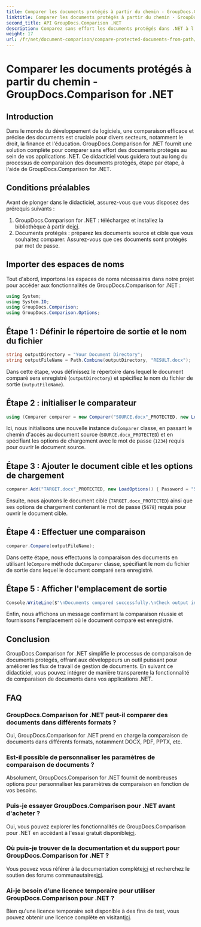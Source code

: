 ```yaml
---
title: Comparer les documents protégés à partir du chemin - GroupDocs.Comparison for .NET
linktitle: Comparer les documents protégés à partir du chemin - GroupDocs.Comparison for .NET
second_title: API GroupDocs.Comparison .NET
description: Comparez sans effort les documents protégés dans .NET à l’aide de GroupDocs.Comparison pour une intégration transparente. Améliorez votre flux de gestion de documents.
weight: 17
url: /fr/net/document-comparison/compare-protected-documents-from-path/
---
```


# Comparer les documents protégés à partir du chemin - GroupDocs.Comparison for .NET

## Introduction
Dans le monde du développement de logiciels, une comparaison efficace et précise des documents est cruciale pour divers secteurs, notamment le droit, la finance et l'éducation. GroupDocs.Comparison for .NET fournit une solution complète pour comparer sans effort des documents protégés au sein de vos applications .NET. Ce didacticiel vous guidera tout au long du processus de comparaison des documents protégés, étape par étape, à l'aide de GroupDocs.Comparison for .NET.
## Conditions préalables
Avant de plonger dans le didacticiel, assurez-vous que vous disposez des prérequis suivants :
1.  GroupDocs.Comparison for .NET : téléchargez et installez la bibliothèque à partir de[ici](https://releases.groupdocs.com/comparison/net/).
2. Documents protégés : préparez les documents source et cible que vous souhaitez comparer. Assurez-vous que ces documents sont protégés par mot de passe.

## Importer des espaces de noms
Tout d'abord, importons les espaces de noms nécessaires dans notre projet pour accéder aux fonctionnalités de GroupDocs.Comparison for .NET :
```csharp
using System;
using System.IO;
using GroupDocs.Comparison;
using GroupDocs.Comparison.Options;
```

## Étape 1 : Définir le répertoire de sortie et le nom du fichier
```csharp
string outputDirectory = "Your Document Directory";
string outputFileName = Path.Combine(outputDirectory, "RESULT.docx");
```
Dans cette étape, vous définissez le répertoire dans lequel le document comparé sera enregistré (`outputDirectory`) et spécifiez le nom du fichier de sortie (`outputFileName`).
## Étape 2 : initialiser le comparateur
```csharp
using (Comparer comparer = new Comparer("SOURCE.docx"_PROTECTED, new LoadOptions(){ Password = "1234" }))
```
 Ici, nous initialisons une nouvelle instance du`Comparer` classe, en passant le chemin d'accès au document source (`SOURCE.docx_PROTECTED`) et en spécifiant les options de chargement avec le mot de passe (`1234`) requis pour ouvrir le document source.
## Étape 3 : Ajouter le document cible et les options de chargement
```csharp
comparer.Add("TARGET.docx"_PROTECTED, new LoadOptions() { Password = "5678" });
```
Ensuite, nous ajoutons le document cible (`TARGET.docx_PROTECTED`) ainsi que ses options de chargement contenant le mot de passe (`5678`) requis pour ouvrir le document cible.
## Étape 4 : Effectuer une comparaison
```csharp
comparer.Compare(outputFileName);
```
 Dans cette étape, nous effectuons la comparaison des documents en utilisant le`Compare` méthode du`Comparer` classe, spécifiant le nom du fichier de sortie dans lequel le document comparé sera enregistré.
## Étape 5 : Afficher l'emplacement de sortie
```csharp
Console.WriteLine($"\nDocuments compared successfully.\nCheck output in {Directory.GetCurrentDirectory()}.");
```
Enfin, nous affichons un message confirmant la comparaison réussie et fournissons l'emplacement où le document comparé est enregistré.

## Conclusion
GroupDocs.Comparison for .NET simplifie le processus de comparaison de documents protégés, offrant aux développeurs un outil puissant pour améliorer les flux de travail de gestion de documents. En suivant ce didacticiel, vous pouvez intégrer de manière transparente la fonctionnalité de comparaison de documents dans vos applications .NET.
## FAQ
### GroupDocs.Comparison for .NET peut-il comparer des documents dans différents formats ?
Oui, GroupDocs.Comparison for .NET prend en charge la comparaison de documents dans différents formats, notamment DOCX, PDF, PPTX, etc.
### Est-il possible de personnaliser les paramètres de comparaison de documents ?
Absolument, GroupDocs.Comparison for .NET fournit de nombreuses options pour personnaliser les paramètres de comparaison en fonction de vos besoins.
### Puis-je essayer GroupDocs.Comparison pour .NET avant d'acheter ?
 Oui, vous pouvez explorer les fonctionnalités de GroupDocs.Comparison pour .NET en accédant à l'essai gratuit disponible[ici](https://releases.groupdocs.com/).
### Où puis-je trouver de la documentation et du support pour GroupDocs.Comparison for .NET ?
 Vous pouvez vous référer à la documentation complète[ici](https://tutorials.groupdocs.com/comparison/net/) et recherchez le soutien des forums communautaires[ici](https://forum.groupdocs.com/c/comparison/12).
### Ai-je besoin d’une licence temporaire pour utiliser GroupDocs.Comparison pour .NET ?
 Bien qu'une licence temporaire soit disponible à des fins de test, vous pouvez obtenir une licence complète en visitant[ici](https://purchase.groupdocs.com/buy).